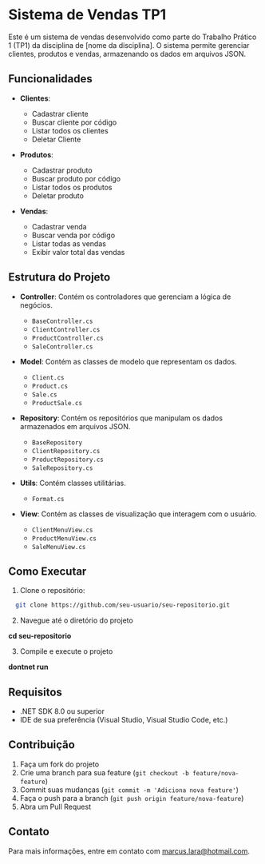 # Sistema de Vendas TP1

Este é um sistema de vendas desenvolvido como parte do Trabalho Prático 1 (TP1) da disciplina de [nome da disciplina]. O sistema permite gerenciar clientes, produtos e vendas, armazenando os dados em arquivos JSON.

## Funcionalidades

- **Clientes**:

  - Cadastrar cliente
  - Buscar cliente por código
  - Listar todos os clientes
  - Deletar Cliente

- **Produtos**:

  - Cadastrar produto
  - Buscar produto por código
  - Listar todos os produtos
  - Deletar produto

- **Vendas**:
  - Cadastrar venda
  - Buscar venda por código
  - Listar todas as vendas
  - Exibir valor total das vendas

## Estrutura do Projeto

- **Controller**: Contém os controladores que gerenciam a lógica de negócios.

  - `BaseController.cs`
  - `ClientController.cs`
  - `ProductController.cs`
  - `SaleController.cs`

- **Model**: Contém as classes de modelo que representam os dados.

  - `Client.cs`
  - `Product.cs`
  - `Sale.cs`
  - `ProductSale.cs`

- **Repository**: Contém os repositórios que manipulam os dados armazenados em arquivos JSON.

  - `BaseRepository`
  - `ClientRepository.cs`
  - `ProductRepository.cs`
  - `SaleRepository.cs`

- **Utils**: Contém classes utilitárias.

  - `Format.cs`

- **View**: Contém as classes de visualização que interagem com o usuário.
  - `ClientMenuView.cs`
  - `ProductMenuView.cs`
  - `SaleMenuView.cs`

## Como Executar

1. Clone o repositório:

```bash
  git clone https://github.com/seu-usuario/seu-repositorio.git

```

2. Navegue até o diretório do projeto

**cd seu-repositorio**

3. Compile e execute o projeto

**dontnet run**

## Requisitos

- .NET SDK 8.0 ou superior
- IDE de sua preferência (Visual Studio, Visual Studio Code, etc.)

## Contribuição

1. Faça um fork do projeto
2. Crie uma branch para sua feature (`git checkout -b feature/nova-feature`)
3. Commit suas mudanças (`git commit -m 'Adiciona nova feature'`)
4. Faça o push para a branch (`git push origin feature/nova-feature`)
5. Abra um Pull Request

## Contato

Para mais informações, entre em contato com [marcus.lara@hotmail.com](mailto:marcus.lara@hotmail.com).
